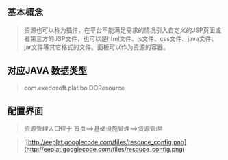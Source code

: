 ## 基本概念 ##

> 资源也可以称为插件，在平台不能满足需求的情况引入自定义的JSP页面或者第三方的JSP文件，也可以是html文件、js文件、css文件、java文件、jar文件等其它格式的文件。面板可以作为资源的容器。


## 对应JAVA 数据类型 ##
> com.exedosoft.plat.bo.DOResource

## 配置界面 ##

> 资源管理入口位于 首页==>基础设施管理==>资源管理


> ![http://eeplat.googlecode.com/files/resouce_config.png](http://eeplat.googlecode.com/files/resouce_config.png)
